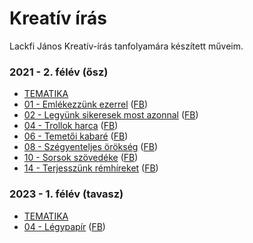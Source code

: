 # Kreatív írás

Lackfi János Kreatív-írás tanfolyamára készített műveim.

### 2021 - 2. félév (ősz)

- [TEMATIKA](2021.2/00.tematika.md)
- [01 - Emlékezzünk ezerrel](01.emlekezzunk.ezerrel.md) ([FB](https://www.facebook.com/groups/527339801282556/posts/849496532400213/))
- [02 - Legyünk sikeresek most azonnal](02.legyunk.sikeresek.most.azonnal.md) ([FB](https://www.facebook.com/groups/527339801282556/posts/855012508515282/))
- [04 - Trollok harca](04.trollok.harca.md) ([FB](https://www.facebook.com/groups/527339801282556/posts/862420781107788/))
- [06 - Temetői kabaré](06.temetoi.kabare.md) ([FB](https://www.facebook.com/groups/527339801282556/posts/871917640158102/))
- [08 - Szégyenteljes örökség](08.szegyenteljes.orokseg.md) ([FB](https://www.facebook.com/groups/527339801282556/posts/871917640158102/))
- [10 - Sorsok szövedéke](10.sorsok.szovedeke.md) ([FB](https://www.facebook.com/groups/527339801282556/posts/888139268535939/))
- [14 - Terjesszünk rémhíreket](14.terjesszunk.remhireket.md) ([FB](https://www.facebook.com/groups/527339801282556/posts/902562963760236/))

### 2023 - 1. félév (tavasz)

- [TEMATIKA](2023.1/00.tematika.md)
- [04 - Légypapír](2023.1/04.legypapir.md) ([FB](https://www.facebook.com/groups/527339801282556/posts/1172435983439598/))

